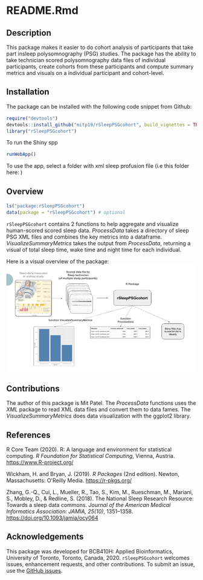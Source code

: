 README.Rmd
================

## Description

This package makes it easier to do cohort analysis of participants that take part insleep polysomnography (PSG) studies. The package has the ability to take technician scored polysomnography data files of individual participants, create cohorts from these participants and compute summary metrics and visuals on a individual participant and cohort-level.

## Installation

The package can be installed with the following code snippet from Github:

``` r
require("devtools")
devtools::install_github("mitp19/rSleepPSGcohort", build_vignettes = TRUE)
library("rSleepPSGcohort")
```

To run the Shiny spp

``` r
runWebApp()
```

To use the app, select a folder with xml sleep profusion file (i.e this folder here: )

## Overview

``` r
ls("package:rSleepPSGcohort")
data(package = "rSleepPSGcohort") # optional
```

`rSleepPSGcohort` contains 2 functions to help aggregate and visualize human-scored scored sleep data. *ProcessData* takes a directory of sleep PSG XML files and combines the key metrics into a dataframe. *VisualizeSummaryMetrics* takes the output from *ProcessData*, returning a visual of total sleep time, wake time and night time for each individual.

Here is a visual overview of the package: ![](./inst/extdata/flowchart.png)

## Contributions

The author of this package is Mit Patel. The *ProcessData* functions uses the *XML* package to read XML data files and convert them to data fames. The *VisualizeSummaryMetrics* does data visualization with the ggplot2 library.

## References

R Core Team (2020). R: A language and environment for statistical computing. *R Foundation for Statistical Computing*, Vienna, Austria. <https://www.R-project.org/>

Wickham, H. and Bryan, J. (2019). *R Packages* (2nd edition). Newton, Massachusetts: O'Reilly Media. <https://r-pkgs.org/>

Zhang, G.-Q., Cui, L., Mueller, R., Tao, S., Kim, M., Rueschman, M., Mariani, S., Mobley, D., & Redline, S. (2018). The National Sleep Research Resource: Towards a sleep data commons. *Journal of the American Medical Informatics Association: JAMIA, 25(10)*, 1351–1358. <https://doi.org/10.1093/jamia/ocy064>

## Acknowledgements

This package was developed for BCB410H: Applied Bioinformatics, University of Toronto, Toronto, Canada, 2020. `rSleepPSGcohort` welcomes issues, enhancement requests, and other contributions. To submit an issue, use the [GitHub issues](https://github.com/mitp19/rSleepPSGcohort/issues).
